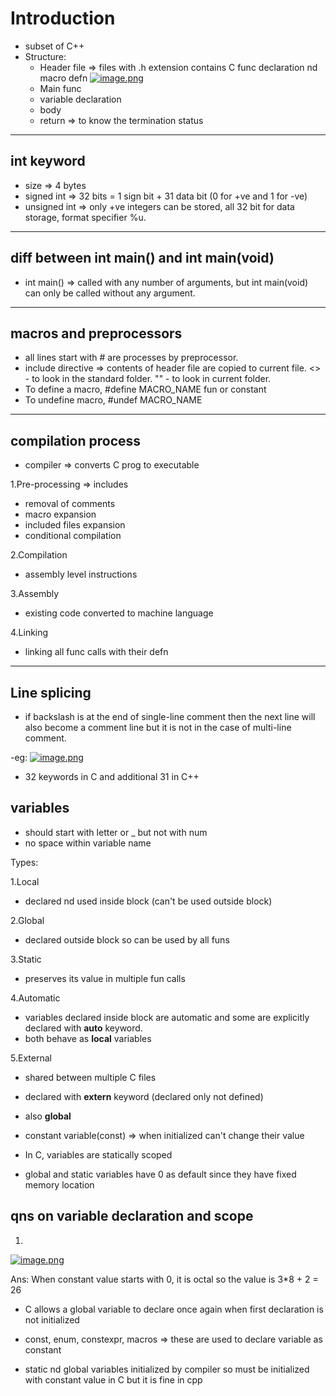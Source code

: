 # Introduction

- subset of C++
- Structure:
  - Header file => files with .h extension contains C func declaration nd macro defn
  [![image.png](https://i.postimg.cc/m2FZZhdD/image.png)](https://postimg.cc/56bWn9Wd)
  - Main func
  - variable declaration
  - body
  - return => to know the termination status

---

## int keyword

- size => 4 bytes
- signed int => 32 bits = 1 sign bit + 31 data bit (0 for +ve and 1 for -ve)
- unsigned int => only +ve integers can be stored, all 32 bit for data storage, format specifier %u.

---

## diff between int main() and int main(void)

- int main() => called with any number of arguments, but int main(void) can only be called without any argument. 

---

## macros and preprocessors

- all lines start with # are processes by preprocessor.
- include directive => contents of header file are copied to current file. <> - to look in the standard folder. "" - to look in current folder.
- To define a macro, #define MACRO_NAME fun or constant
- To undefine macro, #undef MACRO_NAME

---

## compilation process

- compiler => converts C prog to executable

1.Pre-processing => includes

- removal of comments
- macro expansion
- included files expansion
- conditional compilation

2.Compilation

- assembly level instructions

3.Assembly

- existing code converted to machine language

4.Linking

- linking all func calls with their defn

---

## Line splicing

- if backslash is at the end of single-line comment then the next line will also become a comment line but it is not in the case of multi-line comment.

-eg:
[![image.png](https://i.postimg.cc/fb81NLbJ/image.png)](https://postimg.cc/qtC1cpyT)

- 32 keywords in C and additional 31 in C++

## variables

- should start with letter or _ but not with num
- no space within variable name

Types:

1.Local

- declared nd used inside block (can't be used outside block)

2.Global

- declared outside block so can be used by all funs

3.Static

- preserves its value in multiple fun calls

4.Automatic

- variables declared inside block are automatic and some are explicitly declared with **auto** keyword.
- both behave as **local** variables

5.External

- shared between multiple C files 
- declared with **extern** keyword (declared only not defined)
- also **global**

- constant variable(const) => when initialized can't change their value
- In C, variables are statically scoped
- global and static variables have 0 as default since they have fixed memory location

## qns on variable declaration and scope

1. 

[![image.png](https://i.postimg.cc/zfgSxQpD/image.png)](https://postimg.cc/sB3hXwtb)

Ans: When constant value starts with 0, it is octal so the value is 3*8 + 2 = 26

- C allows a global variable to declare once again when first declaration is not initialized

- const, enum, constexpr, macros => these are used to declare variable as constant

- static nd global variables initialized by compiler so must be initialized with constant value in C but it is fine in cpp
